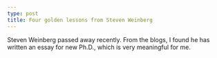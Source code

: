 ```yaml
---
type: post
title: Four golden lessons from Steven Weinberg
---
```


Steven Weinberg passed away recently. From the blogs, I found he has written an essay for new Ph.D., which is very meaningful for me. 


